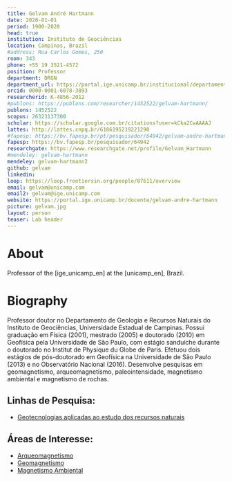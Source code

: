 ```yaml
---
title: Gelvam André Hartmann
date: 2020-01-01
period: 1900-2020
head: true
institution: Instituto de Geociências
location: Campinas, Brazil
#address: Rua Carlos Gomes, 250
room: 343
phone: +55 19 3521-4572
position: Professor
department: DRGN
department_url: https://portal.ige.unicamp.br/institucional/departamentos/dgrn
orcid: 0000-0001-6078-3893
researcherid: K-4856-2012
#publons: https://publons.com/researcher/1452522/gelvam-hartmann/
publons: 1452522
scopus: 26323137300
scholar: https://scholar.google.com.br/citations?user=kCka2CwAAAAJ
lattes: http://lattes.cnpq.br/6186195219221290
#fapesp: https://bv.fapesp.br/pt/pesquisador/64942/gelvam-andre-hartmann/
fapesp: https://bv.fapesp.br/pesquisador/64942
researchgate: https://www.researchgate.net/profile/Gelvam_Hartmann
#mendeley: gelvam-hartmann
mendeley: gelvam-hartmann2
github: gelvam
linkedin:
loop: https://loop.frontiersin.org/people/87611/overview
email: gelvam@unicamp.com
email2: gelvam@ige.unicamp.com
website: https://portal.ige.unicamp.br/docente/gelvam-andre-hartmann
picture: gelvam.jpg
layout: person
teaser: Lab header
---
```


# About

Professor of the [ige_unicamp_en] at the [unicamp_en], Brazil.

# Biography

Professor doutor no Departamento de Geologia e Recursos Naturais do Instituto de Geociências, Universidade Estadual de Campinas. Possui graduação em Física (2001), mestrado (2005) e doutorado (2010) em Geofísica pela Universidade de São Paulo, com estágio sanduíche durante o doutorado no Institut de Physique du Globe de Paris. Efetuou dois estágios de pós-doutorado em Geofísica na Universidade de São Paulo (2013) e no Observatório Nacional (2016). Desenvolve pesquisas em geomagnetismo, arqueomagnetismo, paleointensidade, magnetismo ambiental e magnetismo de rochas.

## Linhas de Pesquisa:
* [Geotecnologias aplicadas ao estudo dos recursos naturais](https://portal.ige.unicamp.br/linha-de-pesquisa/geotecnologias-aplicadas-ao-estudo-dos-recursos-naturais)

## Áreas de Interesse:
* [Arqueomagnetismo](https://portal.ige.unicamp.br/areas-de-interesse/arqueomagnetismo)
* [Geomagnetismo](https://portal.ige.unicamp.br/areas-de-interesse/geomagnetismo)
* [Magnetismo Ambiental](https://portal.ige.unicamp.br/areas-de-interesse/magnetismo-ambiental)
